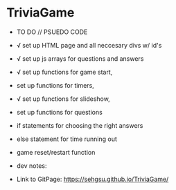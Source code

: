 # TriviaGame
* TO DO // PSUEDO CODE

* √ set up HTML page and all neccesary divs w/ id's
* √ set up js arrays for questions and answers
* √ set up functions for game start, 
* set up functions for timers, 
* √ set up functions for slideshow,
* set up functions for questions
* if statements for choosing the right answers
* else statement for time running out 
* game reset/restart function

* dev notes: 

* Link to GitPage: https://sehgsu.github.io/TriviaGame/